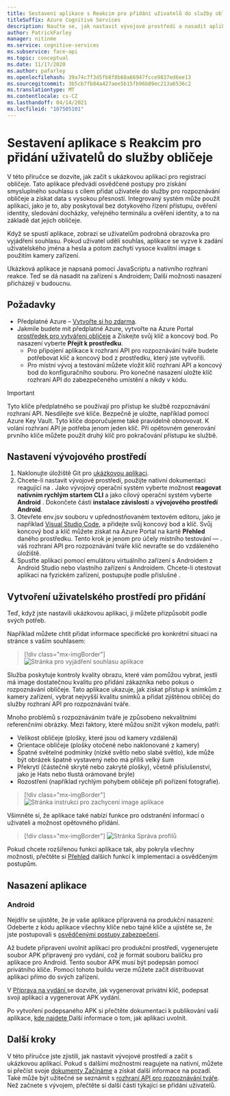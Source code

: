 ```yaml
---
title: Sestavení aplikace s Reakcim pro přidání uživatelů do služby obličeje
titleSuffix: Azure Cognitive Services
description: Naučte se, jak nastavit vývojové prostředí a nasadit aplikaci pro obličeje, abyste získali souhlas od zákazníků.
author: PatrickFarley
manager: nitinme
ms.service: cognitive-services
ms.subservice: face-api
ms.topic: conceptual
ms.date: 11/17/2020
ms.author: pafarley
ms.openlocfilehash: 39a74c7f3d5fb8f8b60a66947fcce9837ed6ee13
ms.sourcegitcommit: 3b5cb7fb84a427aee5b15fb96b89ec213a6536c2
ms.translationtype: MT
ms.contentlocale: cs-CZ
ms.lasthandoff: 04/14/2021
ms.locfileid: "107505101"
---
```

# <a name="build-a-react-app-to-add-users-to-a-face-service"></a>Sestavení aplikace s Reakcim pro přidání uživatelů do služby obličeje

V této příručce se dozvíte, jak začít s ukázkovou aplikací pro registraci obličeje. Tato aplikace předvádí osvědčené postupy pro získání smysluplného souhlasu s cílem přidat uživatele do služby pro rozpoznávání obličeje a získat data s vysokou přesností. Integrovaný systém může použít aplikaci, jako je to, aby poskytoval bez dotykového řízení přístupu, ověření identity, sledování docházky, veřejného terminálu a ověření identity, a to na základě dat jejich obličeje.

Když se spustí aplikace, zobrazí se uživatelům podrobná obrazovka pro vyjádření souhlasu. Pokud uživatel udělí souhlas, aplikace se vyzve k zadání uživatelského jména a hesla a potom zachytí vysoce kvalitní image s použitím kamery zařízení.

Ukázková aplikace je napsaná pomocí JavaScriptu a nativního rozhraní reakce. Teď se dá nasadit na zařízení s Androidem; Další možnosti nasazení přicházejí v budoucnu.

## <a name="prerequisites"></a>Požadavky 

* Předplatné Azure – [Vytvořte si ho zdarma](https://azure.microsoft.com/free/cognitive-services/).  
* Jakmile budete mít předplatné Azure, vytvořte na Azure Portal [prostředek pro vytváření obličeje](https://portal.azure.com/#create/Microsoft.CognitiveServicesFace) a Získejte svůj klíč a koncový bod. Po nasazení vyberte **Přejít k prostředku**.  
  * Pro připojení aplikace k rozhraní API pro rozpoznávání tváře budete potřebovat klíč a koncový bod z prostředku, který jste vytvořili.  
  * Pro místní vývoj a testování můžete vložit klíč rozhraní API a koncový bod do konfiguračního souboru. Pro konečné nasazení uložte klíč rozhraní API do zabezpečeného umístění a nikdy v kódu.  

> [!IMPORTANT]
> Tyto klíče předplatného se používají pro přístup ke službě rozpoznávání rozhraní API. Nesdílejte své klíče. Bezpečně je uložte, například pomocí Azure Key Vault. Tyto klíče doporučujeme také pravidelně obnovovat. K volání rozhraní API je potřeba jenom jeden klíč. Při opětovném generování prvního klíče můžete použít druhý klíč pro pokračování přístupu ke službě.

## <a name="set-up-the-development-environment"></a>Nastavení vývojového prostředí

1. Naklonujte úložiště Git pro [ukázkovou aplikaci](https://github.com/azure-samples/cognitive-services-FaceAPIEnrollmentSample).
1. Chcete-li nastavit vývojové prostředí, použijte nativní dokumentaci reagující na <a href="https://reactnative.dev/docs/environment-setup"  title=" reakci nativní dokumentace "  target="_blank"> </a> . Jako vývojový operační systém vyberte možnost **reagovat nativním rychlým startem CLI** a jako cílový operační systém vyberte **Android** . Dokončete části **instalace závislostí** a **vývojového prostředí Android**.
1. Otevřete env.jsv souboru v upřednostňovaném textovém editoru, jako je například [Visual Studio Code](https://code.visualstudio.com/), a přidejte svůj koncový bod a klíč. Svůj koncový bod a klíč můžete získat na Azure Portal na kartě **Přehled** daného prostředku. Tento krok je jenom pro účely místního testování &mdash; . váš rozhraní API pro rozpoznávání tváře klíč nevraťte se do vzdáleného úložiště.
1. Spusťte aplikaci pomocí emulátoru virtuálního zařízení s Androidem z Android Studio nebo vlastního zařízení s Androidem. Chcete-li otestovat aplikaci na fyzickém zařízení, postupujte podle příslušné <a href="https://reactnative.dev/docs/running-on-device"  title=" reakce nativní dokumentace k reakci v dokumentaci "  target="_blank"> </a> .  


## <a name="create-a-user-add-experience"></a>Vytvoření uživatelského prostředí pro přidání  

Teď, když jste nastavili ukázkovou aplikaci, ji můžete přizpůsobit podle svých potřeb.

Například můžete chtít přidat informace specifické pro konkrétní situaci na stránce s vaším souhlasem:

> [!div class="mx-imgBorder"]
> ![Stránka pro vyjádření souhlasu aplikace](./media/enrollment-app/1-consent-1.jpg)

Služba poskytuje kontroly kvality obrazu, které vám pomůžou vybrat, jestli má image dostatečnou kvalitu pro přidání zákazníka nebo pokus o rozpoznávání obličeje. Tato aplikace ukazuje, jak získat přístup k snímkům z kamery zařízení, vybrat nejvyšší kvalitu snímků a přidat zjištěnou obličej do služby rozhraní API pro rozpoznávání tváře. 

Mnoho problémů s rozpoznáváním tváře je způsobeno nekvalitními referenčními obrázky. Mezi faktory, které můžou snížit výkon modelu, patří:
* Velikost obličeje (plošky, které jsou od kamery vzdálená)
* Orientace obličeje (plošky otočené nebo naklonované z kamery)
* Špatné světelné podmínky (nízké světlo nebo slabé světlo), kde může být obrázek špatně vystavený nebo má příliš velký šum
* Překrytí (částečně skryté nebo zakryté plošky), včetně příslušenství, jako je Hats nebo tlustá orámované brýle)
* Rozostření (například rychlým pohybem obličeje při pořízení fotografie). 

> [!div class="mx-imgBorder"]
> ![Stránka instrukcí pro zachycení image aplikace](./media/enrollment-app/4-instruction.jpg)

Všimněte si, že aplikace také nabízí funkce pro odstranění informací o uživateli a možnost opětovného přidání.

> [!div class="mx-imgBorder"]
> ![Stránka Správa profilů](./media/enrollment-app/10-manage-2.jpg)

Pokud chcete rozšířenou funkci aplikace tak, aby pokryla všechny možnosti, přečtěte si [Přehled](enrollment-overview.md) dalších funkcí k implementaci a osvědčeným postupům.

## <a name="deploy-the-app"></a>Nasazení aplikace

### <a name="android"></a>Android

Nejdřív se ujistěte, že je vaše aplikace připravená na produkční nasazení: Odeberte z kódu aplikace všechny klíče nebo tajné klíče a ujistěte se, že jste postupovali s [osvědčenými postupy zabezpečení](../cognitive-services-security.md?tabs=command-line%2ccsharp).

Až budete připraveni uvolnit aplikaci pro produkční prostředí, vygenerujete soubor APK připravený pro vydání, což je formát souboru balíčku pro aplikace pro Android. Tento soubor APK musí být podepsán pomocí privátního klíče. Pomocí tohoto buildu verze můžete začít distribuovat aplikaci přímo do svých zařízení. 

V <a href="https://developer.android.com/studio/publish/preparing#publishing-build"  title=" dokumentaci Příprava na vydání verze "  target="_blank"> Příprava na vydání </a> se dozvíte, jak vygenerovat privátní klíč, podepsat svoji aplikaci a vygenerovat APK vydání.  

Po vytvoření podepsaného APK si přečtěte dokumentaci k publikování vaší aplikace, <a href="https://developer.android.com/studio/publish"  title=" "  target="_blank"> kde najdete </a> Další informace o tom, jak aplikaci uvolnit.

## <a name="next-steps"></a>Další kroky  

V této příručce jste zjistili, jak nastavit vývojové prostředí a začít s ukázkovou aplikací. Pokud s dalšími možnostmi reagujete na nativní, můžete si přečíst svoje [dokumenty Začínáme](https://reactnative.dev/docs/getting-started) a získat další informace na pozadí. Také může být užitečné se seznámit s [rozhraní API pro rozpoznávání tváře](Overview.md). Než začnete s vývojem, přečtěte si další části týkající se přidání uživatelů.